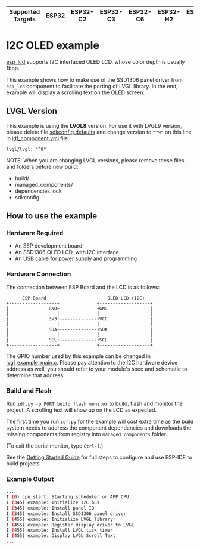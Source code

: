| Supported Targets | ESP32 | ESP32-C2 | ESP32-C3 | ESP32-C6 | ESP32-H2 | ESP32-P4 | ESP32-S2 | ESP32-S3 |
| ----------------- | ----- | -------- | -------- | -------- | -------- | -------- | -------- | -------- |

# I2C OLED example

[esp_lcd](https://docs.espressif.com/projects/esp-idf/en/latest/esp32/api-reference/peripherals/lcd.html) supports I2C interfaced OLED LCD, whose color depth is usually 1bpp.

This example shows how to make use of the SSD1306 panel driver from `esp_lcd` component to facilitate the porting of LVGL library. In the end, example will display a scrolling text on the OLED screen.

## LVGL Version

This example is using the **LVGL8** version. For use it with LVGL9 version, please delete file [sdkconfig.defaults](sdkconfig.defaults) and change version to `"^9"` on this line in [idf_component.yml](main/idf_component.yml) file:
```
lvgl/lvgl: "^8"
```

NOTE: When you are changing LVGL versions, please remove these files and folders before new build:
- build/
- managed_components/
- dependencies.lock
- sdkconfig

## How to use the example

### Hardware Required

* An ESP development board
* An SSD1306 OLED LCD, with I2C interface
* An USB cable for power supply and programming

### Hardware Connection

The connection between ESP Board and the LCD is as follows:

```
      ESP Board                       OLED LCD (I2C)
+------------------+              +-------------------+
|               GND+--------------+GND                |
|                  |              |                   |
|               3V3+--------------+VCC                |
|                  |              |                   |
|               SDA+--------------+SDA                |
|                  |              |                   |
|               SCL+--------------+SCL                |
+------------------+              +-------------------+
```

The GPIO number used by this example can be changed in [lvgl_example_main.c](main/i2c_oled_example_main.c). Please pay attention to the I2C hardware device address as well, you should refer to your module's spec and schematic to determine that address.

### Build and Flash

Run `idf.py -p PORT build flash monitor` to build, flash and monitor the project. A scrolling text will show up on the LCD as expected.

The first time you run `idf.py` for the example will cost extra time as the build system needs to address the component dependencies and downloads the missing components from registry into `managed_components` folder.

(To exit the serial monitor, type ``Ctrl-]``.)

See the [Getting Started Guide](https://docs.espressif.com/projects/esp-idf/en/latest/get-started/index.html) for full steps to configure and use ESP-IDF to build projects.

### Example Output

```bash
...
I (0) cpu_start: Starting scheduler on APP CPU.
I (345) example: Initialize I2C bus
I (345) example: Install panel IO
I (345) example: Install SSD1306 panel driver
I (455) example: Initialize LVGL library
I (455) example: Register display driver to LVGL
I (455) example: Install LVGL tick timer
I (455) example: Display LVGL Scroll Text
...
```
